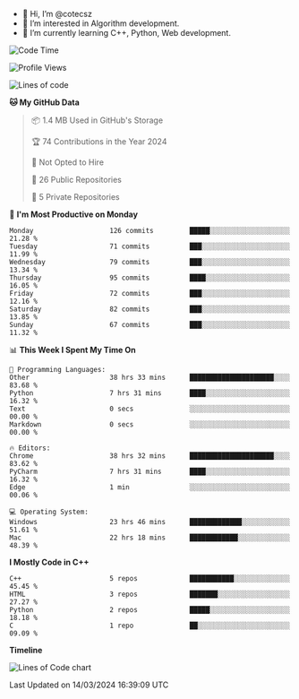 - 👋 Hi, I’m @cotecsz
- 👀 I’m interested in Algorithm development.
- 🌱 I’m currently learning C++, Python, Web development.

<!---
cotecsz/cotecsz is a ✨ special ✨ repository because its `README.md` (this file) appears on your GitHub profile.
You can click the Preview link to take a look at your changes.
--->

<!--START_SECTION:waka-->
![Code Time](http://img.shields.io/badge/Code%20Time-641%20hrs%2018%20mins-blue)

![Profile Views](http://img.shields.io/badge/Profile%20Views-0-blue)

![Lines of code](https://img.shields.io/badge/From%20Hello%20World%20I%27ve%20Written-1.2%20million%20lines%20of%20code-blue)

**🐱 My GitHub Data** 

> 📦 1.4 MB Used in GitHub's Storage 
 > 
> 🏆 74 Contributions in the Year 2024
 > 
> 🚫 Not Opted to Hire
 > 
> 📜 26 Public Repositories 
 > 
> 🔑 5 Private Repositories 
 > 
📅 **I'm Most Productive on Monday** 

```text
Monday                   126 commits         █████░░░░░░░░░░░░░░░░░░░░   21.28 % 
Tuesday                  71 commits          ███░░░░░░░░░░░░░░░░░░░░░░   11.99 % 
Wednesday                79 commits          ███░░░░░░░░░░░░░░░░░░░░░░   13.34 % 
Thursday                 95 commits          ████░░░░░░░░░░░░░░░░░░░░░   16.05 % 
Friday                   72 commits          ███░░░░░░░░░░░░░░░░░░░░░░   12.16 % 
Saturday                 82 commits          ███░░░░░░░░░░░░░░░░░░░░░░   13.85 % 
Sunday                   67 commits          ███░░░░░░░░░░░░░░░░░░░░░░   11.32 % 
```


📊 **This Week I Spent My Time On** 

```text
💬 Programming Languages: 
Other                    38 hrs 33 mins      █████████████████████░░░░   83.68 % 
Python                   7 hrs 31 mins       ████░░░░░░░░░░░░░░░░░░░░░   16.32 % 
Text                     0 secs              ░░░░░░░░░░░░░░░░░░░░░░░░░   00.00 % 
Markdown                 0 secs              ░░░░░░░░░░░░░░░░░░░░░░░░░   00.00 % 

🔥 Editors: 
Chrome                   38 hrs 32 mins      █████████████████████░░░░   83.62 % 
PyCharm                  7 hrs 31 mins       ████░░░░░░░░░░░░░░░░░░░░░   16.32 % 
Edge                     1 min               ░░░░░░░░░░░░░░░░░░░░░░░░░   00.06 % 

💻 Operating System: 
Windows                  23 hrs 46 mins      █████████████░░░░░░░░░░░░   51.61 % 
Mac                      22 hrs 18 mins      ████████████░░░░░░░░░░░░░   48.39 % 
```

**I Mostly Code in C++** 

```text
C++                      5 repos             ███████████░░░░░░░░░░░░░░   45.45 % 
HTML                     3 repos             ███████░░░░░░░░░░░░░░░░░░   27.27 % 
Python                   2 repos             █████░░░░░░░░░░░░░░░░░░░░   18.18 % 
C                        1 repo              ██░░░░░░░░░░░░░░░░░░░░░░░   09.09 % 
```



**Timeline**

![Lines of Code chart](https://raw.githubusercontent.com/cotecsz/cotecsz/master/assets/bar_graph.png)


 Last Updated on 14/03/2024 16:39:09 UTC
<!--END_SECTION:waka-->
